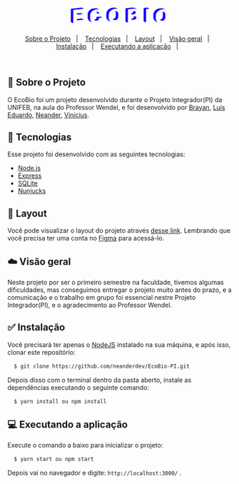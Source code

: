 <h1 align="center">
    <img alt="EcoBio" title="EcoBio" src="ecobio.svg" width="220px" />
</h1>

<p align="center">
  <a href="#-sobre-o-projeto">Sobre o Projeto</a>&nbsp;&nbsp;&nbsp;|&nbsp;&nbsp;&nbsp;
  <a href="#-tecnologias">Tecnologias</a>&nbsp;&nbsp;&nbsp;|&nbsp;&nbsp;&nbsp;
  <a href="#-layout">Layout</a>&nbsp;&nbsp;&nbsp;|&nbsp;&nbsp;&nbsp;
  <a href="#-visão-geral">Visão geral</a>&nbsp;&nbsp;&nbsp;|&nbsp;&nbsp;&nbsp;
  <a href="#-instalação">Instalação</a>&nbsp;&nbsp;&nbsp;|&nbsp;&nbsp;&nbsp;
  <a href="#-executando-a-aplicação">Executando a aplicação</a>&nbsp;&nbsp;&nbsp;|&nbsp;&nbsp;&nbsp;
</p>

<br>

## 📖 Sobre o Projeto

O EcoBio foi um projeto desenvolvido durante o Projeto Integrador(PI) da UNIFEB, na aula do Professor Wendel, e foi desenvolvido por [Brayan](<https://github.com/brayan-tb>), [Luis Eduardo](<https://github.com/EduardoBuch>), [Neander](<https://github.com/neanderdev>), [Vinicius](<https://github.com/viniciusec>).

## 🚀 Tecnologias

Esse projeto foi desenvolvido com as seguintes tecnologias:

- [Node.js](https://nodejs.org/en/)
- [Express](https://expressjs.com/pt-br/)
- [SQLite](https://www.sqlite.org/index.html)
- [Nunjucks](https://mozilla.github.io/nunjucks/)

## 🔖 Layout

Você pode visualizar o layout do projeto através [desse link](<https://www.figma.com/file/U79jIGOAvMWcoF4q6CozU5/Ecobio>). Lembrando que você precisa ter uma conta no [Figma](http://figma.com/) para acessá-lo.

## ☁️ Visão geral

Neste projeto por ser o primeiro semestre na faculdade, tivemos algumas dificuldades, mas conseguimos entregar o projeto muito antes do prazo, e a comunicação e o trabalho em grupo foi essencial nestre Projeto Integrador(PI), e o agradecimento ao Professor Wendel.

## ✅ Instalação 

Você precisará ter apenas o [NodeJS](https://nodejs.org) instalado na sua máquina, e após isso, clonar este repositório:
```sh
  $ git clone https://github.com/neanderdev/EcoBio-PI.git
```

Depois disso com o terminal dentro da pasta aberto, instale as dependências executando o seguinte comando:
```sh
  $ yarn install ou npm install
```

## 💻 Executando a aplicação

Execute o comando a baixo para inicializar o projeto:
```sh
  $ yarn start ou npm start
```

Depois vai no navegador e digite: `http://localhost:3000/` .

